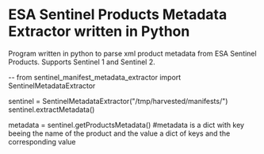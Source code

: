 # ESA Sentinel Products Metadata Extractor written in Python
Program written in python to parse xml product metadata from ESA Sentinel Products. Supports Sentinel 1 and Sentinel 2.


--
from sentinel_manifest_metadata_extractor import SentinelMetadataExtractor

sentinel = SentinelMetadataExtractor("/tmp/harvested/manifests/")
sentinel.extractMetadata()

metadata = sentinel.getProductsMetadata() #metadata is a dict with key beeing the name of the product and the value a dict of keys and the corresponding value
